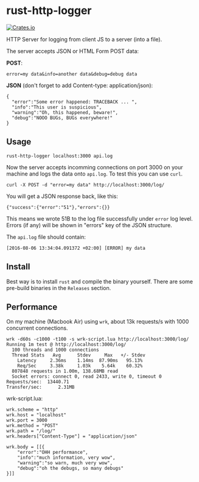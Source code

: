 # rust-http-logger
[![Crates.io](https://img.shields.io/crates/v/rust-http-logger.svg)](https://crates.io/crates/rust-http-logger)

HTTP Server for logging from client JS to a server (into a file).

The server accepts JSON or HTML Form POST data:

**POST**:

    error=my data&info=another data&debug=debug data
    
**JSON** (don't forget to add Content-type: application/json):
    
    {
      "error":"Some error happened: TRACEBACK ... ", 
      "info":"This user is suspicious", 
      "warning":"Oh, this happened, beware!", 
      "debug":"NOOO BUGs, BUGs everywhere!"
    }

## Usage

    rust-http-logger localhost:3000 api.log

Now the server accepts incomming connections on port 3000 on your machine and logs the data onto `api.log`. To test this
you can use `curl`.

    curl -X POST -d "error=my data" http://localhost:3000/log/
    
You will get a JSON response back, like this:

    {"success":{"error":"51"},"errors":{}}
    
This means we wrote 51B to the log file successfully under `error` log level. Errors (if any) will be shown in "errors"
key of the JSON structure.

The `api.log` file should contain:

    [2016-08-06 13:34:04.091372 +02:00] [ERROR] my data

    
## Install
Best way is to install `rust` and compile the binary yourself. There are some pre-build binaries in the `Releases` section.
 
## Performance
On my machine (Macbook Air) using `wrk`, about 13k requests/s with 1000 concurrent connections.

    wrk -d60s -c1000 -t100 -s wrk-script.lua http://localhost:3000/log/
    Running 1m test @ http://localhost:3000/log/
      100 threads and 1000 connections
      Thread Stats   Avg      Stdev     Max   +/- Stdev
        Latency     2.36ms    1.14ms  87.90ms   95.13%
        Req/Sec     3.38k     1.03k    5.64k    60.32%
      807848 requests in 1.00m, 138.68MB read
      Socket errors: connect 0, read 2433, write 0, timeout 0
    Requests/sec:  13440.71
    Transfer/sec:      2.31MB
    
wrk-script.lua:

    wrk.scheme = "http"
    wrk.host = "localhost"
    wrk.port = 3000
    wrk.method = "POST"
    wrk.path = "/log/"
    wrk.headers["Content-Type"] = "application/json"
    
    wrk.body = [[{
        "error":"OHH performance",
        "info":"much information, very wow",
        "warning":"so warn, much very wow",
        "debug":"oh the debugs, so many debugs"
    }]]
